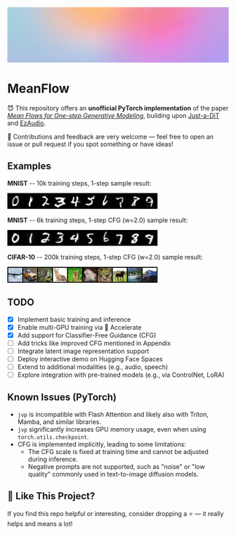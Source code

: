 <img src="assets/meanflow.gif" width="2000">

# MeanFlow

😈 This repository offers an **unofficial PyTorch implementation** of the paper [_Mean Flows for One-step Generative Modeling_](https://arxiv.org/pdf/2505.13447), building upon [Just-a-DiT](https://github.com/ArchiMickey/Just-a-DiT) and [EzAudio](https://github.com/haidog-yaqub/EzAudio).

💬 Contributions and feedback are very welcome — feel free to open an issue or pull request if you spot something or have ideas!


## Examples
**MNIST** -- 10k training steps, 1-step sample result:

![MNIST](assets/mnist_10k.png)

**MNIST** -- 6k training steps, 1-step CFG (w=2.0) sample result:

![MNIST-cfg](assets/mnist_6k_cfg2.png)

**CIFAR-10** -- 200k training steps, 1-step CFG (w=2.0) sample result:

![CIFAR-10-cfg](assets/cfg_200k_cfg2.png)

## TODO
- [x] Implement basic training and inference
- [x] Enable multi-GPU training via 🤗 Accelerate
- [x] Add support for Classifier-Free Guidance (CFG)
- [ ] Add tricks like improved CFG mentioned in Appendix 
- [ ] Integrate latent image representation support
- [ ] Deploy interactive demo on Hugging Face Spaces
- [ ] Extend to additional modalities (e.g., audio, speech)
- [ ] Explore integration with pre-trained models (e.g., via ControlNet, LoRA)
      
## Known Issues (PyTorch)
- `jvp` is incompatible with Flash Attention and likely also with Triton, Mamba, and similar libraries.  
- `jvp` significantly increases GPU memory usage, even when using `torch.utils.checkpoint`.
- CFG is implemented implicitly, leading to some limitations:
  - The CFG scale is fixed at training time and cannot be adjusted during inference.  
  - Negative prompts are not supported, such as "noise" or "low quality" commonly used in text-to-image diffusion models.
  
## 🌟 Like This Project?
If you find this repo helpful or interesting, consider dropping a ⭐ — it really helps and means a lot!
